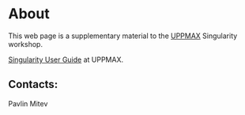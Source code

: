 # About

This web page is a supplementary material to the [UPPMAX](https://www.uppmax.uu.se/) Singularity workshop.

[Singularity User Guide](https://www.uppmax.uu.se/support/user-guides/singularity-user-guide/) at UPPMAX.

## Contacts:
Pavlin Mitev